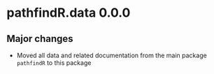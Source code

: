 # pathfindR.data 0.0.0

## Major changes
- Moved all data and related documentation from the main package `pathfindR` to this package
